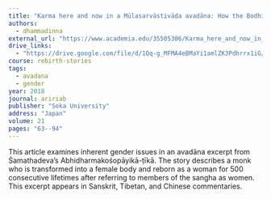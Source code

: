 ```yaml
---
title: "Karma here and now in a Mūlasarvāstivāda avadāna: How the Bodhisattva changed sex and was born as a female 500 times"
authors:
  - dhammadinna
external_url: "https://www.academia.edu/35505306/Karma_here_and_now_in_a_M%C5%ABlasarv%C4%81stiv%C4%81da_avad%C4%81na_How_the_Bodhisattva_changed_sex_and_was_born_as_a_female_500_times"
drive_links:
  - "https://drive.google.com/file/d/1Qq-g_MFMA4eBMaYi1amlZK3Pdhrrx1iG/view?usp=sharing"
course: rebirth-stories
tags:
  - avadana
  - gender
year: 2018 
journal: aririab
publisher: "Soka University"
address: "Japan"
volume: 21
pages: "63--94"
---
```


This article examines inherent gender issues in an avadāna excerpt from Śamathadeva’s Abhidharmakośopāyikā-ṭīkā. The story describes a monk who is transformed into a female body and reborn as a woman for 500 consecutive lifetimes after referring to members of the sangha as women. This excerpt appears in Sanskrit, Tibetan, and Chinese commentaries.